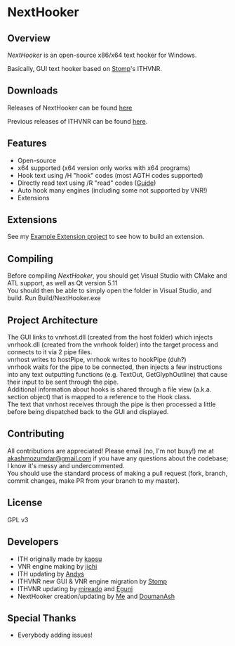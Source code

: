 # NextHooker



## Overview

*NextHooker* is an open-source x86/x64 text hooker for Windows.

Basically, GUI text hooker based on [Stomp](http://www.hongfire.com/forum/showthread.php/438331-ITHVNR-ITH-with-the-VNR-engine)'s ITHVNR.

## Downloads

Releases of NextHooker can be found [here](https://github.com/Artikash/NextHooker/releases)

Previous releases of ITHVNR can be found [here](https://github.com/mireado/ITHVNR/releases).

## Features

- Open-source
- x64 supported (x64 version only works with x64 programs)
- Hook text using /H "hook" codes (most AGTH codes supported)
- Directly read text using /R "read" codes ([Guide](https://www.youtube.com/watch?v=AcEgjCoww5w))
- Auto hook many engines (including some not supported by VNR!)
- Extensions

## Extensions

See my [Example Extension project](https://github.com/Artikash/ExampleExtension) to see how to build an extension.

## Compiling

Before compiling *NextHooker*, you should get Visual Studio with CMake and ATL support, as well as Qt version 5.11<br>
You should then be able to simply open the folder in Visual Studio, and build. Run Build/NextHooker.exe

## Project Architecture

The GUI links to vnrhost.dll (created from the host folder) which injects vnrhook.dll (created from the vnrhook folder) into the target process and connects to it via 2 pipe files.<br>
vnrhost writes to hostPipe, vnrhook writes to hookPipe (duh?)<br>
vnrhook waits for the pipe to be connected, then injects a few instructions into any text outputting functions (e.g. TextOut, GetGlyphOutline) that cause their input to be sent through the pipe.<br>
Additional information about hooks is shared through a file view (a.k.a. section object) that is mapped to a reference to the Hook class.<br>
The text that vnrhost receives through the pipe is then processed a little before being dispatched back to the GUI and displayed.

## Contributing

All contributions are appreciated! Please email (no, I'm not busy!) me at akashmozumdar@gmail.com if you have any questions about the codebase; I know it's messy and undercommented.<br>
You should use the standard process of making a pull request (fork, branch, commit changes, make PR from your branch to my master).

## License

GPL v3

## Developers

- ITH originally made by [kaosu](http://www.hongfire.com/forum/member/562651-kaosu)
- VNR engine making by [jichi](https://archive.is/prJwr)
- ITH updating by [Andys](https://github.com/AndyScull)
- ITHVNR new GUI & VNR engine migration by [Stomp](http://www.hongfire.com/forum/member/325894-stomp)
- ITHVNR updating by [mireado](https://github.com/mireado) and [Eguni](https://github.com/Eguni)
- NextHooker creation/updating by [Me](https://github.com/Artikash) and [DoumanAsh](https://github.com/DoumanAsh)

## Special Thanks

- Everybody adding issues!
